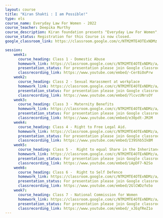 ```yaml
---
layout: course
title: "Kiran Shakti : I am Possible!"
type: els
course_name: Everyday Law For Women - 2022
course_teacher: Deepika Murthy
course_description: Kiran foundation presents "Everyday Law For Women", this is a special course designed with essential legal information, which every women of this nation should be aware of. This course covers topic such as sexual harassment at workplace, right to private defense, domestic violence, right to free legal aid, maternity benefits, right to get equal share in the inheritance and about national commission for women. The course will last three weeks, with two classes every week on Wednesday and Friday at 2:00 PM. We will try to answer all your queries during the course. The participants who complete all 6 classes will also receive a certifacte at the end of the course.
course_status: Registration for this Course is now closed.
google_classroom_link: https://classroom.google.com/c/NTM2MTE4OTExNDMz

session:
    week1:
      course_heading: Class 1 - Domestic Abuse
      homework_link: https://classroom.google.com/c/NTM2MTE4OTExNDMz/a/NDk3MDYxMzE4NDg0/details
      presentation_status: For presentation please join Google classroom .
      classrecording_link: https://www.youtube.com/embed/-Cer8iOoPrw
    week2:
      course_heading: Class 2 - Sexual Harassment at workplace
      homework_link: https://classroom.google.com/c/NTM2MTE4OTExNDMz/a/NDk3MTU2MjgyNTAx/details
      presentation_status: For presentation please join Google classroom .
      classrecording_link: https://www.youtube.com/embed/7lcvcUNrsOY
    week3:
      course_heading: Class 3 - Maternity Benefits
      homework_link: https://classroom.google.com/c/NTM2MTE4OTExNDMz/a/NTI2MTU5MzczMjUw/details
      presentation_status: For presentation please join Google classroom .
      classrecording_link: https://www.youtube.com/embed/e30pdt-JMJM
    week4:
      course_heading: Class 4 - Right to Free Legal Aid.
      homework_link: https://classroom.google.com/c/NTM2MTE4OTExNDMz/a/NDk3NDUzNDc4MTc1/details
      presentation_status: For presentation please join Google classroom .
      classrecording_link: https://www.youtube.com/embed/I39Shb5IkBM
    week5:
      course_heading: Class 5 -  Right to equal Share in the Inheritance.
      homework_link: https://classroom.google.com/c/NTM2MTE4OTExNDMz/a/NDk3NTczOTk4MTI0/details
      presentation_status: For presentation please join Google classroom .
      classrecording_link: https://www.youtube.com/embed/iApDF7-N2So
    week6:
      course_heading: Class 6 -  Right to Self Defence
      homework_link: https://classroom.google.com/c/NTM2MTE4OTExNDMz/a/NTM5MjI1NTUxMzcy/details
      presentation_status: For presentation please join Google classroom .
      classrecording_link: https://www.youtube.com/embed/2GlCWDzfo5o
    week7:
      course_heading: Class 7 - National Commission for Women
      homework_link: https://classroom.google.com/c/NTM2MTE4OTExNDMz/a/NTQ1OTE4NjI4MzE3/details
      presentation_status: For presentation please join Google classroom .
      classrecording_link: https://www.youtube.com/embed/_xJEqfReZ1o
---
```

